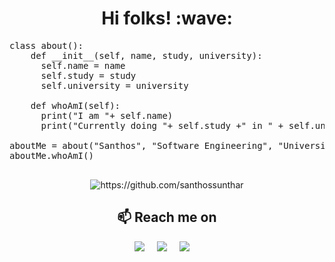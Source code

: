 <h1 align='center'> Hi folks! :wave:</h1>
<p align='left'>

<pre>class about():
    def __init__(self, name, study, university):
      self.name = name
      self.study = study
      self.university = university
      
    def whoAmI(self):
      print("I am "+ self.name)
      print("Currently doing "+ self.study +" in " + self.university)

aboutMe = about("Santhos", "Software Engineering", "University of Kelaniya")
aboutMe.whoAmI()

</pre>
</p>
  
<p align="center"> 
  <img src="https://komarev.com/ghpvc/?username=santhossunthar" alt="https://github.com/santhossunthar" />
</p>

<h2  align="center">📫 Reach me on</h2>
<p align="center">
  <a target="_blank" href="https://www.linkedin.com/in/santhossunthar/"><img src="https://img.shields.io/badge/linkedin-%230077B5.svg?&style=for-the-badge&logo=linkedin&logoColor=white" /></a>&nbsp;&nbsp;&nbsp;&nbsp;
  <a target="_blank"href="https://twitter.com/santhossunthar"><img src="https://img.shields.io/badge/twitter-%231DA1F2.svg?&style=for-the-badge&logo=twitter&logoColor=white" /></a>&nbsp;&nbsp;&nbsp;&nbsp;
  <a href="mailto:santhoshsunthar@gmail.com?subject=Hello%20Santhos,%20From%20GitHub"><img src="https://img.shields.io/badge/gmail-%23D14836.svg?&style=for-the-badge&logo=gmail&logoColor=white" /></a>&nbsp;&nbsp;&nbsp;&nbsp;
</p>
